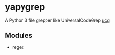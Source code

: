 # yapygrep

A Python 3 file grepper like UniversalCodeGrep [ucg](https://github.com/gvansickle/ucg)

## Modules
* regex


